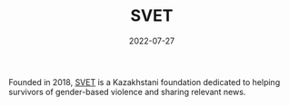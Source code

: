 ﻿---
title: "SVET"
linkTitle: "SVET"
contributor: ["Aizada Arystanbek"]
date: 2022-07-27
countries: ["Kazakhstan"]
category: ["Local NGO"]
tags: ["feminism", "feminist NGO", "activism", "gender-based violence"]
date_start: [2018]
date_end: []
data_type: ["news"] 
language: ["Russian"]
updated: 2023-05-26
description: 
  Kazakhstani foundation dedicated to helping survivors of gender-based violence and sharing relevant news.
---

Founded in 2018, [SVET](https://svetpf.org/) is a Kazakhstani foundation dedicated to helping survivors of gender-based violence and sharing relevant news. 
